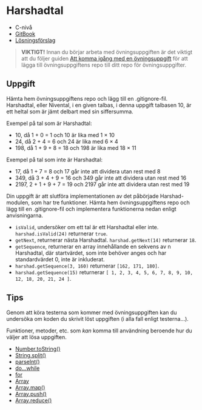 # Harshadtal

- C-nivå
- [GitBook](https://coursepress.gitbook.io/1dv021/ovningsuppgifter/del-1/c-niva/harshadtal)
- [Lösningsförslag](https://github.com/1dv021/exercise-solution-proposals/tree/master/part-1/harshad-number)


>__VIKTIGT!__ Innan du börjar arbeta med övningsuppgiften är det viktigt att du följer guiden [Att komma igång med en övningsuppgift](https://coursepress.gitbook.io/1dv021/guider/att-komma-igang-med-en-ovningsuppgift) för att lägga till övningsuppgiftens repo till ditt repo för övningsuppgifter.

## Uppgift

Hämta hem övningsuppgiftens repo och lägg till en .gitignore-fil.
Harshadtal, eller Nivental, i en given talbas, i denna uppgift talbasen 10, är ett heltal som är jämt delbart med sin siffersumma.

Exempel på tal som är Harshadtal:

- 10, då 1 + 0 = 1 och 10 är lika med 1 &times; 10
- 24, då 2 + 4 = 6 och 24 är lika med 6 &times; 4
- 198, då 1 + 9 + 8 = 18 och 198 är lika med 18 &times; 11

Exempel på tal som inte är Harshadtal:

- 17, då 1 + 7 = 8 och 17 går inte att dividera utan rest med 8
- 349, då 3 + 4 + 9 = 16 och 349 går inte att dividera utan rest med 16
- 2197, 2 + 1 + 9 + 7 = 19 och 2197 går inte att dividera utan rest med 19

Din uppgift är att slutföra implementationen av det påbörjade Harshad-modulen, som har tre funktioner. Hämta hem övningsuppgiftens repo och lägg till en .gitignore-fil och implementera funktionerna nedan enligt anvisningarna.

- `isValid`, undersöker om ett tal är ett Harshadtal eller inte. `harshad.isValid(24)` returnerar `true`.
- `getNext`, returnerar nästa Harshadtal. `harshad.getNext(14)` returnerar `18`.
- `getSequence`, returnerar en array innehållande en sekvens av n Harshadtal, där startvärdet, som inte behöver anges och har standardvärdet 0, inte är inkluderat.
- `harshad.getSequence(3, 160)` returnerar `[162, 171, 180]`.
- `harshad.getSequence(15)` returnerar `[ 1, 2, 3, 4, 5, 6, 7, 8, 9, 10, 12, 18, 20, 21, 24 ]`.

## Tips

Genom att köra testerna som kommer med övningsuppgiften kan du undersöka om koden du skrivit löst uppgiften (i alla fall enligt testerna...).

Funktioner, metoder, etc. som *kan* komma till användning beroende hur du väljer att lösa uppgiften.

- [Number.toString()](https://developer.mozilla.org/en-US/docs/Web/JavaScript/Reference/Global_Objects/Number/toString)
- [String.split()](https://developer.mozilla.org/en-US/docs/Web/JavaScript/Reference/Global_Objects/String/split)
- [parseInt()](https://developer.mozilla.org/en-US/docs/Web/JavaScript/Reference/Global_Objects/parseInt)
- [do...while](https://developer.mozilla.org/en-US/docs/Web/JavaScript/Guide/Loops_and_iteration#do...while_statement)
- [for](https://developer.mozilla.org/en-US/docs/Web/JavaScript/Guide/Loops_and_iteration#for_statement)
- [Array](https://developer.mozilla.org/en-US/docs/Web/JavaScript/Reference/Global_Objects/Array)
- [Array.map()](https://developer.mozilla.org/en-US/docs/Web/JavaScript/Reference/Global_Objects/Array/map)
- [Array.push()](https://developer.mozilla.org/en-US/docs/Web/JavaScript/Reference/Global_Objects/Array/push)
- [Array.reduce()](https://developer.mozilla.org/en-US/docs/Web/JavaScript/Reference/Global_Objects/Array/Reduce)

